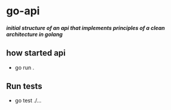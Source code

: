 # go-api

##### *initial structure of an api that implements principles of a clean architecture in golang*

## how started api

- go run .

## Run tests

* go test ./...